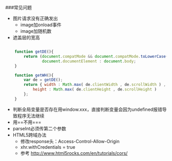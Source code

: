 ###常见问题

* 图片请求没有正确发出
	* image加onload事件
	* image加随机数
* 遮盖层的宽高

```javascript

	function getDE(){
		return (document.compatMode && document.compatMode.toLowerCase() == "css1compat") ?
				document.documentElement : document.body;
    }

    function getWH(){
        var de = getDE();
        return { width : Math.max( de.clientWidth , de.scrollWidth ) ,
        	height : Math.max( de.clientHeight , de.scrollHeight )
        };
    }
```

* 判断全局变量是否存在用window.xxx，直接判断变量会因为undefined报错导致程序无法继续
* 用==不用===
* parseInt必须传第二个参数
* HTML5跨域办法
	* 修改response头：Access-Control-Allow-Origin
	* xhr.withCredentials = true
	* 参考 http://www.html5rocks.com/en/tutorials/cors/
